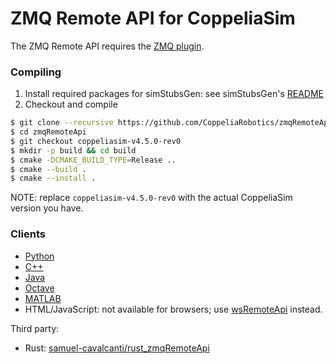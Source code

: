 # ZMQ Remote API for CoppeliaSim

The ZMQ Remote API requires the [ZMQ plugin](https://github.com/CoppeliaRobotics/simExtZMQ).

### Compiling

1. Install required packages for simStubsGen: see simStubsGen's [README](https://github.com/CoppeliaRobotics/include/blob/master/simStubsGen/README.md)
2. Checkout and compile
```sh
$ git clone --recursive https://github.com/CoppeliaRobotics/zmqRemoteApi
$ cd zmqRemoteApi
$ git checkout coppeliasim-v4.5.0-rev0
$ mkdir -p build && cd build
$ cmake -DCMAKE_BUILD_TYPE=Release ..
$ cmake --build .
$ cmake --install .
```

NOTE: replace `coppeliasim-v4.5.0-rev0` with the actual CoppeliaSim version you have.

### Clients

 - [Python](clients/python)
 - [C++](clients/cpp)
 - [Java](clients/java)
 - [Octave](clients/octave)
 - [MATLAB](clients/matlab)
 - HTML/JavaScript: not available for browsers; use [wsRemoteApi](https://github.com/CoppeliaRobotics/wsRemoteApi) instead.

Third party:

 - Rust: [samuel-cavalcanti/rust_zmqRemoteApi](https://github.com/samuel-cavalcanti/rust_zmqRemoteApi)
